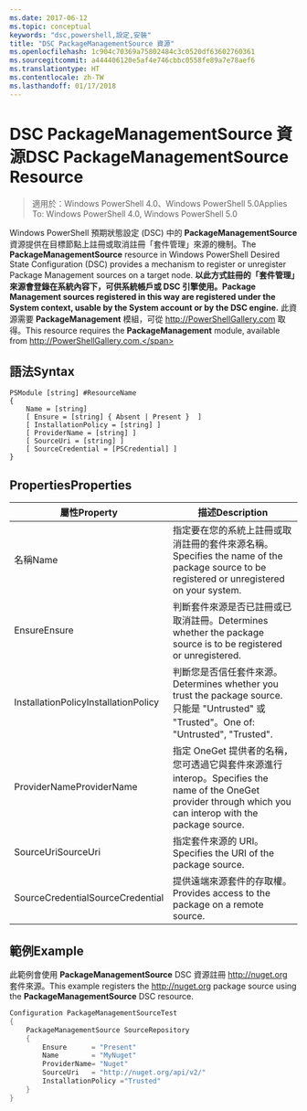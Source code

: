 ```yaml
---
ms.date: 2017-06-12
ms.topic: conceptual
keywords: "dsc,powershell,設定,安裝"
title: "DSC PackageManagementSource 資源"
ms.openlocfilehash: 1c904c70369a75802484c3c0520df63602760361
ms.sourcegitcommit: a444406120e5af4e746cbbc0558fe89a7e78aef6
ms.translationtype: HT
ms.contentlocale: zh-TW
ms.lasthandoff: 01/17/2018
---
```

# <a name="dsc-packagemanagementsource-resource"></a><span data-ttu-id="cf572-103">DSC PackageManagementSource 資源</span><span class="sxs-lookup"><span data-stu-id="cf572-103">DSC PackageManagementSource Resource</span></span>

> <span data-ttu-id="cf572-104">適用於：Windows PowerShell 4.0、Windows PowerShell 5.0</span><span class="sxs-lookup"><span data-stu-id="cf572-104">Applies To: Windows PowerShell 4.0, Windows PowerShell 5.0</span></span>

<span data-ttu-id="cf572-105">Windows PowerShell 預期狀態設定 (DSC) 中的 **PackageManagementSource** 資源提供在目標節點上註冊或取消註冊「套件管理」來源的機制。</span><span class="sxs-lookup"><span data-stu-id="cf572-105">The **PackageManagementSource** resource in Windows PowerShell Desired State Configuration (DSC) provides a mechanism to register or unregister Package Management sources on a target node.</span></span> <span data-ttu-id="cf572-106">**以此方式註冊的「套件管理」來源會登錄在系統內容下，可供系統帳戶或 DSC 引擎使用。**</span><span class="sxs-lookup"><span data-stu-id="cf572-106">**Package Management sources registered in this way are registered under the System context, usable by the System account or by the DSC engine.**</span></span> <span data-ttu-id="cf572-107">此資源需要 **PackageManagement** 模組，可從 http://PowerShellGallery.com 取得。</span><span class="sxs-lookup"><span data-stu-id="cf572-107">This resource requires the **PackageManagement** module, available from http://PowerShellGallery.com.</span></span>

## <a name="syntax"></a><span data-ttu-id="cf572-108">語法</span><span class="sxs-lookup"><span data-stu-id="cf572-108">Syntax</span></span>

```
PSModule [string] #ResourceName
{
    Name = [string]
    [ Ensure = [string] { Absent | Present }  ]
    [ InstallationPolicy = [string] ]
    [ ProviderName = [string] ]
    [ SourceUri = [string] ]
    [ SourceCredential = [PSCredential] ]
}
```

## <a name="properties"></a><span data-ttu-id="cf572-109">Properties</span><span class="sxs-lookup"><span data-stu-id="cf572-109">Properties</span></span>
|  <span data-ttu-id="cf572-110">屬性</span><span class="sxs-lookup"><span data-stu-id="cf572-110">Property</span></span>  |  <span data-ttu-id="cf572-111">描述</span><span class="sxs-lookup"><span data-stu-id="cf572-111">Description</span></span>   | 
|---|---| 
| <span data-ttu-id="cf572-112">名稱</span><span class="sxs-lookup"><span data-stu-id="cf572-112">Name</span></span>| <span data-ttu-id="cf572-113">指定要在您的系統上註冊或取消註冊的套件來源名稱。</span><span class="sxs-lookup"><span data-stu-id="cf572-113">Specifies the name of the package source to be registered or unregistered on your system.</span></span>| 
| <span data-ttu-id="cf572-114">Ensure</span><span class="sxs-lookup"><span data-stu-id="cf572-114">Ensure</span></span>| <span data-ttu-id="cf572-115">判斷套件來源是否已註冊或已取消註冊。</span><span class="sxs-lookup"><span data-stu-id="cf572-115">Determines whether the package source is to be registered or unregistered.</span></span>| 
| <span data-ttu-id="cf572-116">InstallationPolicy</span><span class="sxs-lookup"><span data-stu-id="cf572-116">InstallationPolicy</span></span>| <span data-ttu-id="cf572-117">判斷您是否信任套件來源。</span><span class="sxs-lookup"><span data-stu-id="cf572-117">Determines whether you trust the package source.</span></span> <span data-ttu-id="cf572-118">只能是 "Untrusted" 或 "Trusted"。</span><span class="sxs-lookup"><span data-stu-id="cf572-118">One of: "Untrusted", "Trusted".</span></span>| 
| <span data-ttu-id="cf572-119">ProviderName</span><span class="sxs-lookup"><span data-stu-id="cf572-119">ProviderName</span></span>| <span data-ttu-id="cf572-120">指定 OneGet 提供者的名稱，您可透過它與套件來源進行 interop。</span><span class="sxs-lookup"><span data-stu-id="cf572-120">Specifies the name of the OneGet provider through which you can interop with the package source.</span></span>| 
| <span data-ttu-id="cf572-121">SourceUri</span><span class="sxs-lookup"><span data-stu-id="cf572-121">SourceUri</span></span>| <span data-ttu-id="cf572-122">指定套件來源的 URI。</span><span class="sxs-lookup"><span data-stu-id="cf572-122">Specifies the URI of the package source.</span></span>| 
| <span data-ttu-id="cf572-123">SourceCredential</span><span class="sxs-lookup"><span data-stu-id="cf572-123">SourceCredential</span></span>| <span data-ttu-id="cf572-124">提供遠端來源套件的存取權。</span><span class="sxs-lookup"><span data-stu-id="cf572-124">Provides access to the package on a remote source.</span></span>| 

## <a name="example"></a><span data-ttu-id="cf572-125">範例</span><span class="sxs-lookup"><span data-stu-id="cf572-125">Example</span></span>

<span data-ttu-id="cf572-126">此範例會使用 **PackageManagementSource** DSC 資源註冊 http://nuget.org 套件來源。</span><span class="sxs-lookup"><span data-stu-id="cf572-126">This example registers the http://nuget.org package source using the **PackageManagementSource** DSC resource.</span></span>

```powershell
Configuration PackageManagementSourceTest
{    
    PackageManagementSource SourceRepository
    {
        Ensure      = "Present" 
        Name        = "MyNuget" 
        ProviderName= "Nuget" 
        SourceUri   = "http://nuget.org/api/v2/"   
        InstallationPolicy ="Trusted" 
    }
}
```

